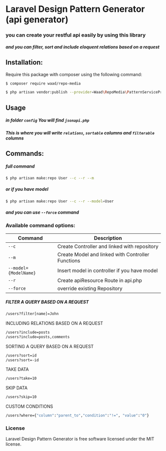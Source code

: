 # Laravel Design Pattern Generator (api generator)
### you can create your restful api easily by using this library
##### and you can filter, sort and include eloquent relations based on a request


## Installation:
Require this package with composer using the following command:

```sh
$ composer require waad/repo-media
```

```sh
$ php artisan vendor:publish --provider=Waad\RepoMedia\PatternServiceProvider 
```

## Usage
##### in folder `config` You will find `jsonapi.php`
##### This is where you will write `relations`, `sortable` columns and `filterable` columns 

## Commands:
##### full command
```sh
$ php artisan make:repo User --c --r --m
```
##### or if you have model 
```sh
$ php artisan make:repo User --c --r --model=User
```
##### and you can use `--force` command


### Available command options:

Command | Description
--------- | -------
`--c` | Create Controller and linked with repository
`--m` | Create Model and linked with Controller Functions
`--model={ModelName}` | Insert model in controller if you have model
`--r` | Create apiResource Route in api.php
`--force` | override existing Repository



##### FILTER A QUERY BASED ON A REQUEST
```sh
/users?filter[name]=John
```

INCLUDING RELATIONS BASED ON A REQUEST
```sh
/users?include=posts
/users?include=posts,comments
```

SORTING A QUERY BASED ON A REQUEST
```sh
/users?sort=id
/users?sort=-id
```


TAKE DATA
```sh
/users?take=10
```


SKIP DATA
```sh
/users?skip=10
```

CUSTOM CONDITIONS
```sh
/users?where={"column":"parent_to","condition":"!=", "value":"0"}
```


### License

Laravel Design Pattern Generator is free software licensed under the MIT license.
